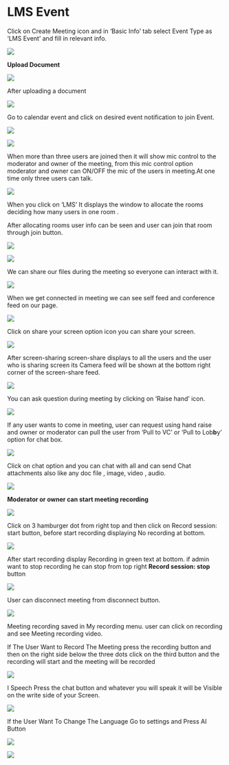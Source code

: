 # LMS Event

Click on Create Meeting icon and in ‘Basic Info’ tab select Event Type as ‘LMS Event’ and fill in relevant info.

![](../../.gitbook/assets/15%20%281%29.png)

**Upload Document**

![](../../.gitbook/assets/image%20%28252%29.png)

After uploading a document

![](../../.gitbook/assets/16%20%281%29.png)

Go to calendar event and click on desired event notification to join Event.

![](../../.gitbook/assets/join-window.PNG)

![](../../.gitbook/assets/capture1.png)

When more than three users are joined then it will show mic control to the moderator and owner of the meeting, from this mic control option moderator and owner can ON/OFF the mic of the users in meeting.At one time only three users can talk.

![](../../.gitbook/assets/capture.PNG)

When you click on ‘LMS’ It displays the window to allocate the rooms deciding how many users in one room .

After allocating rooms user info can be seen and user can join that room through join button.

![](../../.gitbook/assets/image%20%28274%29.png)

![](../../.gitbook/assets/lms-roo2-2.PNG)

We can share our files during the meeting so everyone can interact with it.

![](../../.gitbook/assets/files-and-doc1.png)

When we get connected in meeting we can see self feed and conference feed on our page.

![](../../.gitbook/assets/capture1%20%281%29.png)

Click on share your screen option icon you can share your screen.

![](../../.gitbook/assets/popup_ss.png)

After screen-sharing screen-share displays to all the users and the user who is sharing screen its Camera feed will be shown at the bottom right corner of the screen-share feed.

![](../../.gitbook/assets/screenshare.PNG)

You can ask question during meeting by clicking on ‘Raise hand’ icon.

![](../../.gitbook/assets/handraise.png)

If any user wants to come in meeting, user can request using hand raise and owner or moderator can pull the user from ‘Pull to VC’ or ‘Pull to Lob**b**y’ option for chat box.

![](../../.gitbook/assets/pull-to-vc.png)

Click on chat option and you can chat with all and can send Chat attachments also like any doc file , image, video , audio.

![](../../.gitbook/assets/messages.png)

 **Moderator or owner can start meeting recording**

![](../../.gitbook/assets/image%20%2857%29.png)

Click on 3 hamburger dot from right top and then click on Record session: start button, before start recording displaying No recording at bottom.

![](../../.gitbook/assets/image%20%28310%29.png)

After start recording display Recording in green text at bottom. if admin want to stop recording he can stop from top right **Record session: stop** button

![](../../.gitbook/assets/image%20%28134%29.png)

User can disconnect meeting from disconnect button.

![](../../.gitbook/assets/disconnect-final2.png)

Meeting recording saved in My recording menu. user can click on recording and see Meeting recording video.

If The User Want to Record The Meeting press the recording button and then on the right side below the three dots click on the third button and the recording will start and the meeting will be recorded

![](../../.gitbook/assets/image%20%2828%29.png)

I Speech Press the chat button and whatever you will speak it will be Visible on the write side of your Screen.

![](../../.gitbook/assets/image%20%28231%29.png)

If the User Want To Change The Language Go to settings and Press AI Button

![](../../.gitbook/assets/image%20%28127%29.png)

![](../../.gitbook/assets/image%20%2811%29.png)

